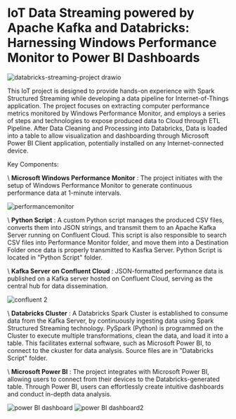 # IoT Data Streaming powered by Apache Kafka and Databricks: Harnessing Windows Performance Monitor to Power BI Dashboards

![databricks-streaming-project drawio](https://github.com/FlorentineDev/IoT-powered-PerformanceMonitor/assets/16971296/34d111fe-1cb2-44e2-911c-d91af8d9c18d)

This IoT project is designed to provide hands-on experience with Spark Structured Streaming while developing a data pipeline for Internet-of-Things application. The project focuses on extracting computer performance metrics monitored by Windows Performance Monitor, and employs a series of steps and technologies to expose produced data to Cloud through ETL Pipeline. After Data Cleaning and Processing into Databricks, Data is loaded into a table to allow visualization and dashboarding through Microsoft Power BI Client application, potentially installed on any Internet-connected device.

Key Components:

\ **Microsoft Windows Performance Monitor** : The project initiates with the setup of Windows Performance Monitor to generate continuous performance data at 1-minute intervals.

![performancemonitor](https://github.com/FlorentineDev/IoT-powered-PerformanceMonitor/assets/16971296/9d9155c2-776f-43a1-bef8-1c68c720fea5)


\ **Python Script** : A custom Python script manages the produced CSV files, converts them into JSON strings, and transmit them to an Apache Kafka Server running on Confluent Cloud. This script is also responsible to search CSV files into Performance Monitor folder, and move them into a Destination Folder once data is properly transmitted to Kasfka Server. Python Script is located in "Python Script" folder. 

\ **Kafka Server on Confluent Cloud** : JSON-formatted performance data is published on a Kafka server hosted on Confluent Cloud, serving as the central hub for data dissemination.

![confluent 2](https://github.com/FlorentineDev/PerformanceMonitor_over_IoT/assets/16971296/4b2b8fff-5332-4618-8770-c0435a6a21fc)


\ **Databricks Cluster** : A Databricks Spark Cluster is established to consume data from the Kafka Server, by continuously ingesting data using Spark Structured Streaming technology. PySpark (Python) is programmed on the Cluster to execute multiple transformations, clean the data, and load it into a table. This facilitates external software, such as Microsoft Power BI, to connect to the ckuster for data analysis. Source files are in "Databricks Script" folder.

\ **Microsoft Power BI** : The project integrates with Microsoft Power BI, allowing users to connect from their devices to the Databricks-generated table. Through Power BI, users can effortlessly create intuitive dashboards and conduct in-depth data analysis.

![power BI dashboard](https://github.com/FlorentineDev/IoT-powered-PerformanceMonitor/assets/16971296/f57416fb-a238-4e00-9117-f8c66e9acbe8)
![power BI dashboard2](https://github.com/FlorentineDev/IoT-powered-PerformanceMonitor/assets/16971296/b6d163d4-1181-49d0-92a8-6abfe7ed36f9)
